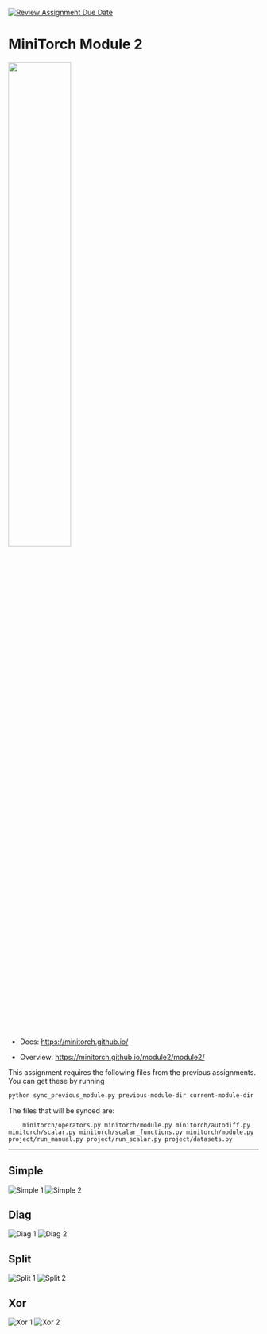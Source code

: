 [![Review Assignment Due Date](https://classroom.github.com/assets/deadline-readme-button-22041afd0340ce965d47ae6ef1cefeee28c7c493a6346c4f15d667ab976d596c.svg)](https://classroom.github.com/a/YFgwt0yY)
# MiniTorch Module 2

<img src="https://minitorch.github.io/minitorch.svg" width="50%">


* Docs: https://minitorch.github.io/

* Overview: https://minitorch.github.io/module2/module2/

This assignment requires the following files from the previous assignments. You can get these by running

```bash
python sync_previous_module.py previous-module-dir current-module-dir
```

The files that will be synced are:

        minitorch/operators.py minitorch/module.py minitorch/autodiff.py minitorch/scalar.py minitorch/scalar_functions.py minitorch/module.py project/run_manual.py project/run_scalar.py project/datasets.py

--------------------------------------------------------------------------------

## Simple
![Simple 1](images/simple/1.png)
![Simple 2](images/simple/2.png)

## Diag
![Diag 1](images/diag/1.png)
![Diag 2](images/diag/2.png)

## Split
![Split 1](images/split/1.png)
![Split 2](images/split/2.png)

## Xor
![Xor 1](images/xor/1.png)
![Xor 2](images/xor/2.png)